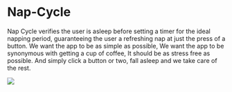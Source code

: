 # Nap-Cycle

Nap Cycle verifies the user is asleep before setting a timer for the ideal napping period, guaranteeing the user a refreshing nap at just the press of a button. 
We want the app to be as simple as possible, We want the app to be synonymous with getting a cup of coffee, It should be as stress free as possible. And simply click a button or two, fall asleep and we take care of the rest.

[![](https://gfycat.com/highplushboutu.gif)](https://www.youtube.com/watch?v=QUMfqyd5rXc)
